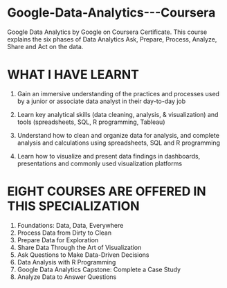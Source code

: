 # Google-Data-Analytics---Coursera
Google Data Analytics by Google on Coursera Certificate. This course explains the six phases of Data Analytics Ask, Prepare, Process, Analyze, Share and Act on the data.

# WHAT I HAVE LEARNT
1. Gain an immersive understanding of the practices and processes used by a junior or associate data analyst in their day-to-day job

2. Learn key analytical skills (data cleaning, analysis, & visualization) and tools (spreadsheets, SQL, R programming, Tableau) 

3. Understand how to clean and organize data for analysis, and complete analysis and calculations using spreadsheets, SQL and R programming

4. Learn how to visualize and present data findings in dashboards, presentations and commonly used visualization platforms

# EIGHT COURSES ARE OFFERED IN THIS SPECIALIZATION
1. Foundations: Data, Data, Everywhere
2. Process Data from Dirty to Clean
3. Prepare Data for Exploration
4. Share Data Through the Art of Visualization
5. Ask Questions to Make Data-Driven Decisions
6. Data Analysis with R Programming
7. Google Data Analytics Capstone: Complete a Case Study
8. Analyze Data to Answer Questions


